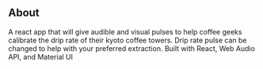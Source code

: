 ## About

A react app that will give audible and visual pulses to help coffee geeks calibrate the drip rate of their kyoto coffee towers. Drip rate pulse can be changed to help with your preferred extraction. Built with React, Web Audio API, and Material UI